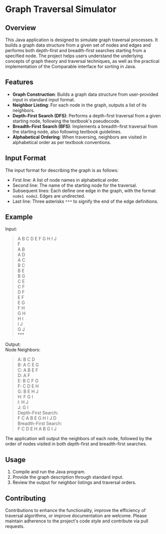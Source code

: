 # Graph Traversal Simulator

## Overview
This Java application is designed to simulate graph traversal processes. It builds a graph data structure from a given set of nodes and edges and performs both depth-first and breadth-first searches starting from a specified node. The project helps users understand the underlying concepts of graph theory and traversal techniques, as well as the practical implementation of the Comparable interface for sorting in Java.

## Features
- **Graph Construction**: Builds a graph data structure from user-provided input in standard input format.
- **Neighbor Listing**: For each node in the graph, outputs a list of its neighbors.
- **Depth-First Search (DFS)**: Performs a depth-first traversal from a given starting node, following the textbook's pseudocode.
- **Breadth-First Search (BFS)**: Implements a breadth-first traversal from the starting node, also following textbook guidelines.
- **Alphabetical Ordering**: When traversing, neighbors are visited in alphabetical order as per textbook conventions.

## Input Format
The input format for describing the graph is as follows:
- First line: A list of node names in alphabetical order.
- Second line: The name of the starting node for the traversal.
- Subsequent lines: Each define one edge in the graph, with the format `node1 node2`. Edges are undirected.
- Last line: Three asterisks `***` to signify the end of the edge definitions.

## Example
Input:  
>A B C D E F G H I J  
>F  
>A B  
>A D  
>A C  
>B C  
>B E  
>B G  
>C E  
>C F  
>D F  
>E F  
>E G  
>F H  
>G H  
>H I  
>I J  
>G J  
>\***  

Output:  
Node Neighbors:  
>A: B C D   
>B: A C E G  
>C: A B E F  
>D: A F  
>E: B C F G  
>F: C D E H  
>G: B E H J  
>H: F G I  
>I: H J  
>J: G I  
>Depth-First Search:  
>F C A B E G H I J D  
>Breadth-First Search:  
>F C D E H A B G I J  

The application will output the neighbors of each node, followed by the order of nodes visited in both depth-first and breadth-first searches.

## Usage
1. Compile and run the Java program.
2. Provide the graph description through standard input.
3. Review the output for neighbor listings and traversal orders.

## Contributing
Contributions to enhance the functionality, improve the efficiency of traversal algorithms, or improve documentation are welcome. Please maintain adherence to the project's code style and contribute via pull requests.
